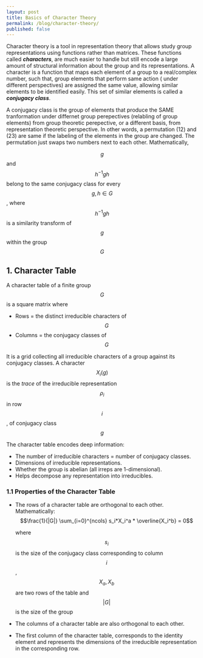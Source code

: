 ```yaml
---
layout: post
title: Basics of Character Theory
permalink: /blog/character-theory/
published: false
---
```


Character theory is a tool in  representation theory that allows study group representations using functions rather than matrices. These functions called  ***characters***, are much easier to handle but still encode a large amount of structural information about the group and its representations. A character is a function that maps each element of a group to a real/complex number, such that, group elements that perform same action ( under different perspectives) are assigned the same value, allowing similar elements to be identified easily. This  set of similar elements is called a ***conjugacy class***.

A conjugacy class is the group of elements that produce the SAME tranformation under differnet group perepectives (relabling of group elements) from group theoretic perepective,  or a different basis, from representation theoretic perspective.  In other words, a permutation (12) and (23) are same if the labeling of the elements in the group are changed. The permutation just swaps two numbers next to each other. Mathematically,  
  
$$g$$ and $$h^{-1}gh$$ belong to the same conjugacy class for every $$g , h \in G$$ , where $$h^{-1}gh$$ is a similarity transform of $$g$$ within the group $$G$$  

## 1. Character Table

A character table of a finite group $$G$$  is a square matrix where

- Rows = the distinct irreducible characters of $$G$$  
- Columns = the conjugacy classes of $$G$$  
  
It is a grid collecting all irreducible characters of a group against its conjugacy classes. A character $$X_i(g)$$ is the *trace* of the irreducible representation $$\rho_i$$ in row $$i$$, of conjugacy class $$g$$

The character table encodes deep information:

- The number of irreducible characters = number of conjugacy classes.  
- Dimensions of irreducible representations.
- Whether the group is abelian (all irreps are 1-dimensional).  
- Helps decompose any representation into irreducibles.

### 1.1 Properties of the Character Table

- The rows of a character table are orthogonal to each other. Mathematically:  
   $$\frac{1}{|G|} \sum_{i=0}^{ncols} s_i*X_i^a * \overline{X_i^b} = 0$$
  
   where $$s_i$$ is the size of the conjugacy class corresponding to column $$i$$ , $$X_a , X_b$$ are two rows of the table and $$|G|$$ is the size of the group

- The columns of a character table are also orthogonal to each other.

- The first column of the character table, corresponds to the identity element and represents the dimensions of the irreducible representation in the corresponding row. 
